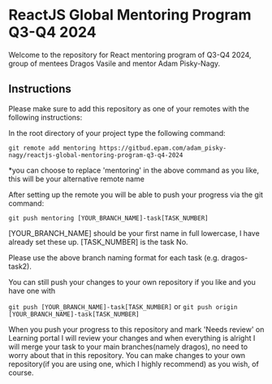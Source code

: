 # ReactJS Global Mentoring Program Q3-Q4 2024

Welcome to the repository for React mentoring program of Q3-Q4 2024, group of mentees Dragos Vasile and mentor Adam Pisky-Nagy.

## Instructions

Please make sure to add this repository as one of your remotes with the following instructions:

In the root directory of your project type the following command:

`git remote add mentoring https://gitbud.epam.com/adam_pisky-nagy/reactjs-global-mentoring-program-q3-q4-2024`

*you can choose to replace 'mentoring' in the above command as you like, this will be your alternative remote name

After setting up the remote you will be able to push your progress via the git command:

`git push mentoring [YOUR_BRANCH_NAME]-task[TASK_NUMBER]`

[YOUR_BRANCH_NAME] should be your first name in full lowercase, I have already set these up.
  [TASK_NUMBER] is the task No.

Please use the above branch naming format for each task (e.g. dragos-task2).

You can still push your changes to your own repository if you like and you have one with

`git push [YOUR_BRANCH_NAME]-task[TASK_NUMBER]`
  or
  `git push origin [YOUR_BRANCH_NAME]-task[TASK_NUMBER]`

When you push your progress to this repository and mark 'Needs review' on Learning portal I will review your changes and when everything is alright I will merge your task to your main branches(namely dragos), no need to worry about that in this repository. You can make changes to your own repository(if you are using one, which I highly recommend) as you wish, of course.
